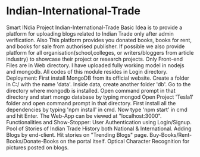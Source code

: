 # Indian-International-Trade
Smart INdia Project Indian-International-Trade Basic Idea is to provide a platform for uploading blogs related to Indian Trade only after admin verification. Also This platform provides you donated books, books for rent, and books for sale from authorised publisher. If possible we also provide platform for all organisation(school,colleges, or writers/bloggers from article industry) to showcase their project or research projects. Only Front-end Files are in Web directory. I have uploaded fully working model in nodejs and mongodb. All codes of this module resides in Login directory. Deployment:  First install MongoDB from its official website. Create a folder in C:/ with the name 'data'. Inside data, create another folder 'db'. Go to the directory where mongodb is installed. Open command prompt in that directory and start mongo database by typing mongod Open Project 'Tesla1' folder and open command prompt in that directory. First install all the dependencies by typing 'npm install' in cmd. Now type 'npm start' in cmd and hit Enter. The Web-App can be viewed at "localhost:3000". Functionalities and Show-Stopper:  User Authentication using Login/Signup. Pool of Stories of Indian Trade History both National &amp; International. Adding Blogs by end-client. Hit stories on "Trending Blogs" page. Buy-Books/Rent-Books/Donate-Books on the portal itself. Optical Character Recognition for pictures posted on blogs.
